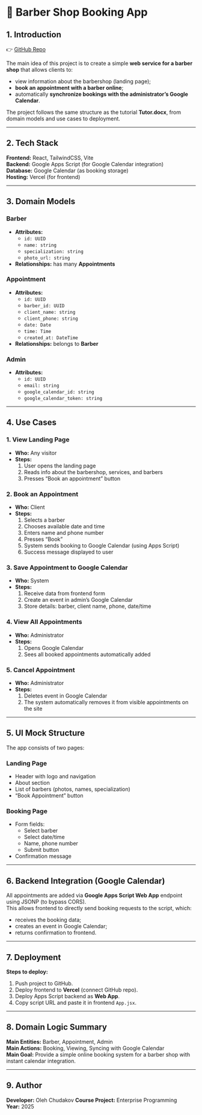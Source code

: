 # 🧔 Barber Shop Booking App

## 1. Introduction

👉 [GitHub Repo](https://github.com/Mirazil/barber-shop)

The main idea of this project is to create a simple **web service for a barber shop** that allows clients to:

- view information about the barbershop (landing page);
- **book an appointment with a barber online**;
- automatically **synchronize bookings with the administrator’s Google Calendar**.

The project follows the same structure as the tutorial **Tutor.docx**, from domain models and use cases to deployment.

---

## 2. Tech Stack

**Frontend:** React, TailwindCSS, Vite  
**Backend:** Google Apps Script (for Google Calendar integration)  
**Database:** Google Calendar (as booking storage)  
**Hosting:** Vercel (for frontend)

---

## 3. Domain Models

### Barber

- **Attributes:**
  - `id: UUID`
  - `name: string`
  - `specialization: string`
  - `photo_url: string`
- **Relationships:** has many **Appointments**

### Appointment

- **Attributes:**
  - `id: UUID`
  - `barber_id: UUID`
  - `client_name: string`
  - `client_phone: string`
  - `date: Date`
  - `time: Time`
  - `created_at: DateTime`
- **Relationships:** belongs to **Barber**

### Admin

- **Attributes:**
  - `id: UUID`
  - `email: string`
  - `google_calendar_id: string`
  - `google_calendar_token: string`

---

## 4. Use Cases

### 1. View Landing Page

- **Who:** Any visitor
- **Steps:**
  1. User opens the landing page
  2. Reads info about the barbershop, services, and barbers
  3. Presses “Book an appointment” button

### 2. Book an Appointment

- **Who:** Client
- **Steps:**
  1. Selects a barber
  2. Chooses available date and time
  3. Enters name and phone number
  4. Presses “Book”
  5. System sends booking to Google Calendar (using Apps Script)
  6. Success message displayed to user

### 3. Save Appointment to Google Calendar

- **Who:** System
- **Steps:**
  1. Receive data from frontend form
  2. Create an event in admin’s Google Calendar
  3. Store details: barber, client name, phone, date/time

### 4. View All Appointments

- **Who:** Administrator
- **Steps:**
  1. Opens Google Calendar
  2. Sees all booked appointments automatically added

### 5. Cancel Appointment

- **Who:** Administrator
- **Steps:**
  1. Deletes event in Google Calendar
  2. The system automatically removes it from visible appointments on the site

---

## 5. UI Mock Structure

The app consists of two pages:

### Landing Page

- Header with logo and navigation
- About section
- List of barbers (photos, names, specialization)
- “Book Appointment” button

### Booking Page

- Form fields:
  - Select barber
  - Select date/time
  - Name, phone number
  - Submit button
- Confirmation message

---

## 6. Backend Integration (Google Calendar)

All appointments are added via **Google Apps Script Web App** endpoint using JSONP (to bypass CORS).  
This allows frontend to directly send booking requests to the script, which:

- receives the booking data;
- creates an event in Google Calendar;
- returns confirmation to frontend.

---

## 7. Deployment

**Steps to deploy:**

1. Push project to GitHub.
2. Deploy frontend to **Vercel** (connect GitHub repo).
3. Deploy Apps Script backend as **Web App**.
4. Copy script URL and paste it in frontend `App.jsx`.

---

## 8. Domain Logic Summary

**Main Entities:** Barber, Appointment, Admin  
**Main Actions:** Booking, Viewing, Syncing with Google Calendar  
**Main Goal:** Provide a simple online booking system for a barber shop with instant calendar integration.

---

## 9. Author

**Developer:** Oleh Chudakov
**Course Project:** Enterprise Programming  
**Year:** 2025
